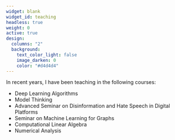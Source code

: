 ```yaml
---
widget: blank
widget_id: teaching
headless: true
weight: 0
active: true
design:
  columns: "2"
  background:
    text_color_light: false
    image_darken: 0
    color: "#d4d4d4"
---
```

In recent years, I have been teaching in the following courses:

* Deep Learning Algorithms
* Model Thinking
* Advanced Seminar on Disinformation and Hate Speech in Digital Platforms
* Seminar on Machine Learning for Graphs
* Computational Linear Algebra
* Numerical Analysis